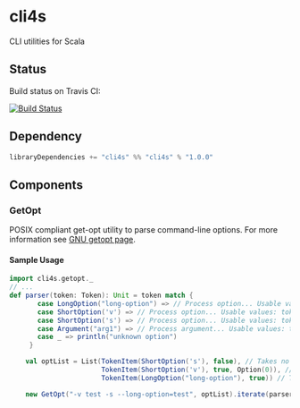 # cli4s
CLI utilities for Scala

## Status
Build status on Travis CI:

[![Build Status](https://travis-ci.org/efekahraman/cli4s.svg?branch=master)](https://travis-ci.org/efekahraman/cli4s)


## Dependency

```scala
libraryDependencies += "cli4s" %% "cli4s" % "1.0.0"
```

## Components

### GetOpt
POSIX compliant get-opt utility to parse command-line options. For more information see [GNU getopt page](https://www.gnu.org/software/libc/manual/html_node/Argument-Syntax.html).

#### Sample Usage

```scala
import cli4s.getopt._
// ...
def parser(token: Token): Unit = token match {
       case LongOption("long-option") => // Process option... Usable values: token.index, token.value
       case ShortOption('v') => // Process option... Usable values: token.index, token.value
       case ShortOption('s') => // Process option... Usable values: token.index
       case Argument("arg1") => // Process argument... Usable values: token.index
       case _ => println("unknown option")
     }

    val optList = List(TokenItem(ShortOption('s'), false), // Takes no value
                       TokenItem(ShortOption('v'), true, Option(0)), // Takes value, and must be first option if present
                       TokenItem(LongOption("long-option"), true)) // Takes value

    new GetOpt("-v test -s --long-option=test", optList).iterate(parser)
```
